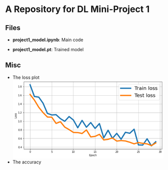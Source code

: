# A Repository for DL Mini-Project 1 

## Files

 - **project1_model.ipynb**: Main code

 - **project1_model.pt**: Trained model

## Misc
 - The loss plot
![Loss Plot](loss_plot.png)
 - The accuracy
